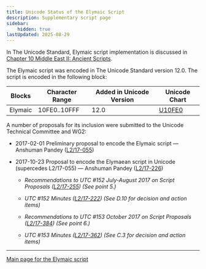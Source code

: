 ```yaml
---
title: Unicode Status of the Elymaic Script
description: Supplementary script page
sidebar:
    hidden: true
lastUpdated: 2025-08-29
---
```


In The Unicode Standard, Elymaic script implementation is discussed in [Chapter 10 Middle East II: Ancient Scripts](http://www.unicode.org/versions/latest/ch10.pdf).

[comment]: # (end of intro)

[comment]: # (start of blocks)

The Elymaic script was encoded in The Unicode Standard version 12.0. The script is encoded in the following block:

| Blocks | Character Range | Added in Unicode Version | Unicode Chart |
| ------ | --------------- | ------------------------ | ------------- |
| Elymaic  | 10FE0..10FFF | 12.0 | [U10FE0](http://www.unicode.org/charts/PDF/U10FE0.pdf) |

[comment]: # (end of blocks)

[comment]: # (start of chars)

[comment]: # (end of chars)

[comment]: # (start of rest)

A number of proposals for its inclusion were submitted to the Unicode Technical Committee and WG2:

- 2017-02-01 Preliminary proposal to encode the Elymaic script — Anshuman Pandey ([L2/17-055](http://www.unicode.org/cgi-bin/GetMatchingDocs.pl?L2/17-055))

- 2017-10-23 Proposal to encode the Elymaean script in Unicode (supercedes L2/17-055) — Anshuman Pandey ([L2/17-226](http://www.unicode.org/cgi-bin/GetMatchingDocs.pl?L2/17-226))

  - _Recommendations to UTC #152 July-August 2017 on Script Proposals ([L2/17-255](http://www.unicode.org/L2/L2017/17255-script-ad-hoc.pdf)) (See point 5.)_

  - _UTC #152 Minutes ([L2/17-222](http://www.unicode.org/L2/L2017/17222.htm)) (See D.10 for decision and action items)_

  - _Recommendations to UTC #153 October 2017 on Script Proposals ([L2/17-384](http://www.unicode.org/L2/L2017/17384-script-ad-hoc-recs.pdf)) (See point 6.)_

  - _UTC #153 Minutes ([L2/17-362](http://www.unicode.org/L2/L2017/17362.htm)) (See C.3 for decision and action items)_



<hr/>

[Main page for the Elymaic script](/scrlang/scripts/elym)

